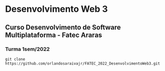 # Desenvolvimento Web 3

## Curso Desenvolvimento de Software Multiplataforma - Fatec Araras

### Turma 1sem/2022


```console
git clone https://github.com/orlandosaraivajr/FATEC_2022_DesenvolvimentoWeb3.git
```
